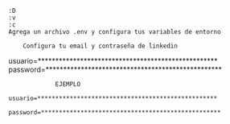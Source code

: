 
    :D
    :v
    :c
    Agrega un archivo .env y configura tus variables de entorno
    
        Configura tu email y contraseña de linkedin

usuario=***************************************************
password=**************************************************

    

                 EJEMPLO    

    usuario=**************************************************
    
    password=**************************************************
    
